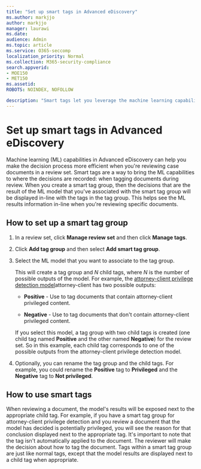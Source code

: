 ```yaml
---
title: "Set up smart tags in Advanced eDiscovery"
ms.author: markjjo
author: markjjo
manager: laurawi
ms.date: 
audience: Admin
ms.topic: article
ms.service: O365-seccomp
localization_priority: Normal
ms.collection: M365-security-compliance 
search.appverid: 
- MOE150
- MET150
ms.assetid: 
ROBOTS: NOINDEX, NOFOLLOW 

description: "Smart tags let you leverage the machine learning capabilities when reviewing content in an Advanced eDiscovery case. Use smart tag groups to display the results of machine-learning detection models, such as the attorney-client privilege model."
---
```


# Set up smart tags in Advanced eDiscovery

Machine learning (ML) capabilities in Advanced eDiscovery can help you make the decision process more efficient when you're reviewing case documents in a review set. Smart tags are a way to bring the ML capabilities to where the decisions are recorded: when tagging documents during review. When you create a smart tag group, then the decisions that are the result of the ML model that you've associated with the smart tag group will be displayed in-line with the tags in the tag group. This helps see the ML results information in-line when you're reviewing specific documents.

## How to set up a smart tag group

1. In a review set, click **Manage review set** and then click **Manage tags**.

2. Click **Add tag group** and then select **Add smart tag group**.

3. Select the ML model that you want to associate to the tag group.
    
   This will create a tag group and *N* child tags, where *N* is the number of possible outputs of the model. For example, the [attorney-client privilege detection model](attorney-privilege-detection.md)attorney-client has two possible outputs: 

   - **Positive** - Use to tag documents that contain attorney-client privileged content.
   
   - **Negative** - Use to tag documents that don't contain attorney-client privileged content.
    
    If you select this model, a tag group with two child tags is created (one child tag named **Positive** and the other named **Negative**) for the review set. So in this example, each child tag corresponds to one of the possible outputs from the attorney-client privilege detection model.

4. Optionally, you can rename the tag group and the child tags. For example, you could rename the **Positive** tag to **Privileged** and the **Negative** tag to **Not privileged**.

## How to use smart tags

When reviewing a document, the model's results will be exposed next to the appropriate child tag. For example, if you have a smart tag group for attorney-client privilege detection and you review a document that the model has decided is potentially privileged, you will see the reason for that conclusion displayed next to the appropriate tag. It's important to note that the tag isn't automatically applied to the document. The reviewer will make the decision about how to tag the document. Tags within a smart tag group are just like normal tags, except that the model results are displayed next to a child tag when appropriate.